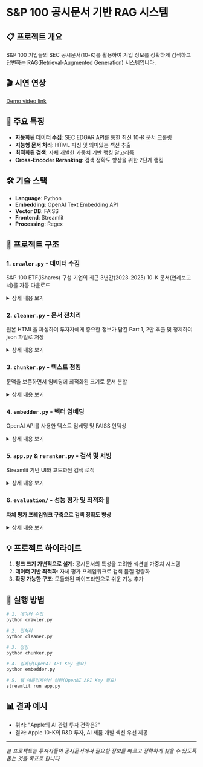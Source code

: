 # S&P 100 공시문서 기반 RAG 시스템

## 📋 프로젝트 개요
S&P 100 기업들의 SEC 공시문서(10-K)를 활용하여 기업 정보를 정확하게 검색하고 답변하는 RAG(Retrieval-Augmented Generation) 시스템입니다.

## 🎬 시연 연상
[Demo video link](https://youtu.be/LBBBavYPNJM)

## 🚀 주요 특징
- **자동화된 데이터 수집**: SEC EDGAR API를 통한 최신 10-K 문서 크롤링
- **지능형 문서 처리**: HTML 파싱 및 의미있는 섹션 추출
- **최적화된 검색**: 자체 개발한 가중치 기반 랭킹 알고리즘
- **Cross-Encoder Reranking**: 검색 정확도 향상을 위한 2단계 랭킹

## 🛠️ 기술 스택
- **Language**: Python
- **Embedding**: OpenAI Text Embedding API
- **Vector DB**: FAISS
- **Frontend**: Streamlit
- **Processing**: Regex

## 📁 프로젝트 구조

### 1. `crawler.py` - 데이터 수집
S&P 100 ETF(iShares) 구성 기업의 최근 3년간(2023-2025) 10-K 문서(연례보고서)를 자동 다운로드

<details>
<summary>상세 내용 보기</summary>

- **데이터 소스**: SEC EDGAR API
- **대상 문서**: 10-K (연례보고서)
- **저장 위치**: `10k_raw/` 폴더
- **특징**: 
  - 실시간 S&P 100 구성종목 반영
  - API 제한 준수 자동화
  - 에러 핸들링 및 재시도 로직

</details>

### 2. `cleaner.py` - 문서 전처리
원본 HTML을 파싱하여 투자자에게 중요한 정보가 담긴 Part 1, 2만 추출 및 정제하여 json 파일로 저장

<details>
<summary>상세 내용 보기</summary>

- **주요 기능**:
  - 정규표현식 기반 섹션 추출
  - HTML/iXBRL 태그 제거
  - 표를 텍스트로 변환
  - 섹션별 중요도(weight) 계산
- **출력 형식**: JSON
  ```json
  {
    "ticker": "AAPL",
    "filing_year": 2024,
    "part": 1,
    "section_item": "Item 1",
    "section_title": "Business",
    "section_weight": 0.35,
    "text": "..."
  }
  ```

</details>

### 3. `chunker.py` - 텍스트 청킹
문맥을 보존하면서 임베딩에 최적화된 크기로 문서 분할

<details>
<summary>상세 내용 보기</summary>

- **청킹 전략**:
  - 문장 단위 분할 (문맥 보존)
  - 동적 청크 크기: 길이 비중에 따라 중요도를 매겼으며, 섹션 중요도에 청크 크기가 반비례하도록 가변 설정
  - 청크 크기 범위: 256-1024 토큰
- **특징**:
  - 중요 섹션은 작은 청크로 세밀하게 분할
  - 오버랩 설정으로 조절 가능
  - 테이블/긴 문장 강제 분할 지원

</details>

### 4. `embedder.py` - 벡터 임베딩
OpenAI API를 사용한 텍스트 임베딩 및 FAISS 인덱싱

<details>
<summary>상세 내용 보기</summary>

- **임베딩 모델**: OpenAI text-embedding-large
- **벡터 DB**: FAISS (Facebook AI Similarity Search)
- **유사도 메트릭**: Cosine Similarity
- **인덱스 저장**: `faiss/` 폴더

</details>

### 5. `app.py` & `reranker.py` - 검색 및 서빙
Streamlit 기반 UI와 고도화된 검색 로직

<details>
<summary>상세 내용 보기</summary>

- **검색 프로세스**:
  1. 쿼리에서 기업명(ticker) 자동 추출
  2. Cosine Similarity 기반 1차 검색 (Top K1)
  3. 타겟 기업 청크에 가중치(α) 부여
  4. Cross-Encoder 기반 리랭킹 (Top K2)
  5. 최종 Top 10 청크로 답변 생성
- **UI 특징**:
  - 파라미터 실시간 조절
  - 섹터별 기업 분류 표시
  - 소스 문서 확인 기능

</details>

### 6. `evaluation/` - 성능 평가 및 최적화 🌟
**자체 평가 프레임워크 구축으로 검색 정확도 향상**

<details>
<summary>상세 내용 보기</summary>

#### 문제 정의
- 단순 Cosine Similarity의 한계: 의미는 유사하나 다른 기업의 정보가 상위 랭크됨
- 예시: "Nvidia의 AI 전략" 검색 시 → Broadcom의 AI 전략이 나오는 문제

#### 해결 방안
1. **가중치 시스템 도입**: 쿼리에 언급된 기업의 문서로부터 나온 청크에 가산점(α) 부여
2. **자동 평가 데이터셋 구축**:
   - `generate_query.py`: 섹터별 대표 쿼리 자동 생성
   - `label_query.py`: LLM을 활용한 관련성 라벨링
3. **최적화**:
   - `alpha_optimization.py`: Grid Search로 최적 α값 탐색
   - **결과**: α=0.2에서 최고 Recall 달성

#### 성과
- 타겟 기업 정보 검색 정확도 향상(Recall 기준 약 15% 향상)
- 연관 기업 정보도 함께 제공하는 균형잡힌 검색 방법

</details>

## 💡 프로젝트 하이라이트

1. **청크 크기 가변적으로 설계**: 공시문서의 특성을 고려한 섹션별 가중치 시스템
2. **데이터 기반 최적화**: 자체 평가 프레임워크로 검색 품질 정량화
3. **확장 가능한 구조**: 모듈화된 파이프라인으로 쉬운 기능 추가

## 🚀 실행 방법

```bash
# 1. 데이터 수집
python crawler.py 

# 2. 전처리
python cleaner.py

# 3. 청킹
python chunker.py

# 4. 임베딩(OpenAI API Key 필요)
python embedder.py

# 5. 웹 애플리케이션 실행(OpenAI API Key 필요)
streamlit run app.py
```

## 📊 결과 예시
- 쿼리: "Apple의 AI 관련 투자 전략은?"
- 결과: Apple 10-K의 R&D 투자, AI 제품 개발 섹션 우선 제공

---

*본 프로젝트는 투자자들이 공시문서에서 필요한 정보를 빠르고 정확하게 찾을 수 있도록 돕는 것을 목표로 합니다.*